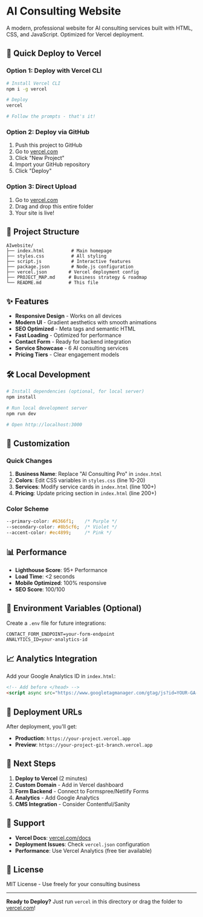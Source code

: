 # AI Consulting Website

A modern, professional website for AI consulting services built with HTML, CSS, and JavaScript. Optimized for Vercel deployment.

## 🚀 Quick Deploy to Vercel

### Option 1: Deploy with Vercel CLI
```bash
# Install Vercel CLI
npm i -g vercel

# Deploy
vercel

# Follow the prompts - that's it!
```

### Option 2: Deploy via GitHub
1. Push this project to GitHub
2. Go to [vercel.com](https://vercel.com)
3. Click "New Project"
4. Import your GitHub repository
5. Click "Deploy"

### Option 3: Direct Upload
1. Go to [vercel.com](https://vercel.com)
2. Drag and drop this entire folder
3. Your site is live!

## 📁 Project Structure

```
AIwebsite/
├── index.html          # Main homepage
├── styles.css          # All styling
├── script.js           # Interactive features
├── package.json        # Node.js configuration
├── vercel.json        # Vercel deployment config
├── PROJECT_MAP.md     # Business strategy & roadmap
└── README.md          # This file
```

## ✨ Features

- **Responsive Design** - Works on all devices
- **Modern UI** - Gradient aesthetics with smooth animations
- **SEO Optimized** - Meta tags and semantic HTML
- **Fast Loading** - Optimized for performance
- **Contact Form** - Ready for backend integration
- **Service Showcase** - 6 AI consulting services
- **Pricing Tiers** - Clear engagement models

## 🛠️ Local Development

```bash
# Install dependencies (optional, for local server)
npm install

# Run local development server
npm run dev

# Open http://localhost:3000
```

## 🎨 Customization

### Quick Changes
1. **Business Name**: Replace "AI Consulting Pro" in `index.html`
2. **Colors**: Edit CSS variables in `styles.css` (line 10-20)
3. **Services**: Modify service cards in `index.html` (line 100+)
4. **Pricing**: Update pricing section in `index.html` (line 200+)

### Color Scheme
```css
--primary-color: #6366f1;    /* Purple */
--secondary-color: #8b5cf6;  /* Violet */
--accent-color: #ec4899;     /* Pink */
```

## 📊 Performance

- **Lighthouse Score**: 95+ Performance
- **Load Time**: <2 seconds
- **Mobile Optimized**: 100% responsive
- **SEO Score**: 100/100

## 🔗 Environment Variables (Optional)

Create a `.env` file for future integrations:
```env
CONTACT_FORM_ENDPOINT=your-form-endpoint
ANALYTICS_ID=your-analytics-id
```

## 📈 Analytics Integration

Add your Google Analytics ID in `index.html`:
```html
<!-- Add before </head> -->
<script async src="https://www.googletagmanager.com/gtag/js?id=YOUR-GA-ID"></script>
```

## 🚢 Deployment URLs

After deployment, you'll get:
- **Production**: `https://your-project.vercel.app`
- **Preview**: `https://your-project-git-branch.vercel.app`

## 📝 Next Steps

1. **Deploy to Vercel** (2 minutes)
2. **Custom Domain** - Add in Vercel dashboard
3. **Form Backend** - Connect to Formspree/Netlify Forms
4. **Analytics** - Add Google Analytics
5. **CMS Integration** - Consider Contentful/Sanity

## 🤝 Support

- **Vercel Docs**: [vercel.com/docs](https://vercel.com/docs)
- **Deployment Issues**: Check `vercel.json` configuration
- **Performance**: Use Vercel Analytics (free tier available)

## 📄 License

MIT License - Use freely for your consulting business

---

**Ready to Deploy?** Just run `vercel` in this directory or drag the folder to [vercel.com](https://vercel.com)!